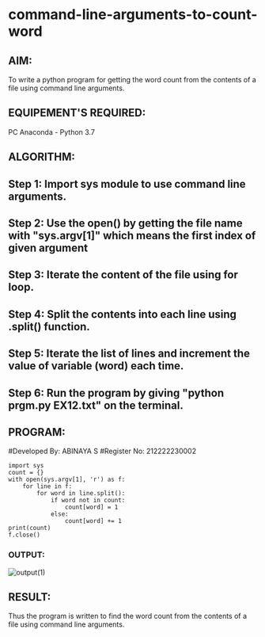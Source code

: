 # command-line-arguments-to-count-word
## AIM:
To write a python program for getting the word count from the contents of a file using command line arguments.
## EQUIPEMENT'S REQUIRED: 
PC
Anaconda - Python 3.7
## ALGORITHM: 
## Step 1: Import sys module to use command line arguments.
## Step 2: Use the open() by getting the file name with "sys.argv[1]" which means the first index of given argument
## Step 3: Iterate the content of the file using for loop.
## Step 4: Split the contents into each line using .split() function.
## Step 5: Iterate the list of lines and increment the value of variable (word) each time.
## Step 6: Run the program by giving "python prgm.py EX12.txt" on the terminal.


## PROGRAM:
#Developed By: ABINAYA S
#Register No: 212222230002
```
import sys
count = {}
with open(sys.argv[1], 'r') as f:
    for line in f:
        for word in line.split():
            if word not in count:
                count[word] = 1
            else:
                count[word] += 1
print(count)
f.close()
```
### OUTPUT:
![output(1)](https://github.com/abinayasangeetha/command-line-arguments-to-count-word/assets/119393675/67a702f9-dc0d-45b9-91e4-2ab5500aaffb)



## RESULT:
Thus the program is written to find the word count from the contents of a file using command line arguments.
